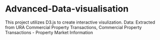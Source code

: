 # Advanced-Data-visualisation

This project utilizes D3.js to create interactive visulization.
Data: Extracted from URA Commercial Property Transactions, Commercial Property Transactions - Property Market Information
